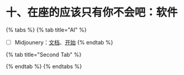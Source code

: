 # 十、在座的应该只有你不会吧：软件



{% tabs %}
{% tab title="AI" %}
* [ ] Midjounery：[文档](https://docs.midjourney.com/)、[开始](https://discord.com/channels/662267976984297473/952771221915840552)
{% endtab %}

{% tab title="Second Tab" %}

{% endtab %}
{% endtabs %}

